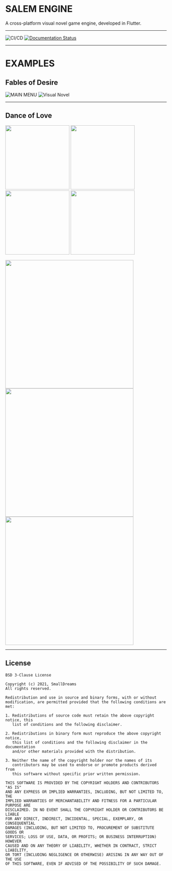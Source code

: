 # <b>SALEM ENGINE</b>
A cross-platform visual novel game engine, developed in Flutter.

---
![CI/CD](https://github.com/SmallDreams/Engine/actions/workflows/ci.yml/badge.svg?branch=develop)
[![Documentation Status](https://readthedocs.org/projects/salem-engine/badge/?version=latest)](https://salem-engine.readthedocs.io/en/latest/?badge=latest)

---

# EXAMPLES

## Fables of Desire

![MAIN MENU](https://i.postimg.cc/sD7wtqmB/Bildschirmfoto-2021-06-17-um-09-41-54.png)
![Visual Novel](https://i.postimg.cc/3wJ10RTp/Bildschirmfoto-2021-06-17-um-09-42-46.png)

---

## Dance of Love
<p float="left">
  <img src="https://danceoflove.smalldreams.co/images/danceoflove/index.png" width="200" />
  <img src="https://danceoflove.smalldreams.co/images/danceoflove/index4.png" width="200" /> 
  <img src="https://blog.jonafeucht.de/wp-content/uploads/2021/04/Apple-iPhone-11-Pro-Max-Screenshot-5.png" width="200" />
  <img src="https://blog.jonafeucht.de/wp-content/uploads/2020/11/Apple-iPhone-11-Pro-Max-Screenshot-2-2.png" width=200" />
</p>
<p float="left">
 <img src="https://blog.jonafeucht.de/wp-content/uploads/2020/11/Apple-iPad-Pro-13-Inch-Screenshot-1.png" width="400">
 <img src="https://blog.jonafeucht.de/wp-content/uploads/2020/11/Apple-iPad-Pro-13-Inch-Screenshot-2.png" width="400">
 <br/>
 <img src="https://blog.jonafeucht.de/wp-content/uploads/2020/11/Apple-iPad-Pro-13-Inch-Screenshot-3.png" width="400">
</p>

---

## License
```
BSD 3-Clause License

Copyright (c) 2021, SmallDreams
All rights reserved.

Redistribution and use in source and binary forms, with or without
modification, are permitted provided that the following conditions are met:

1. Redistributions of source code must retain the above copyright notice, this
   list of conditions and the following disclaimer.

2. Redistributions in binary form must reproduce the above copyright notice,
   this list of conditions and the following disclaimer in the documentation
   and/or other materials provided with the distribution.

3. Neither the name of the copyright holder nor the names of its
   contributors may be used to endorse or promote products derived from
   this software without specific prior written permission.

THIS SOFTWARE IS PROVIDED BY THE COPYRIGHT HOLDERS AND CONTRIBUTORS "AS IS"
AND ANY EXPRESS OR IMPLIED WARRANTIES, INCLUDING, BUT NOT LIMITED TO, THE
IMPLIED WARRANTIES OF MERCHANTABILITY AND FITNESS FOR A PARTICULAR PURPOSE ARE
DISCLAIMED. IN NO EVENT SHALL THE COPYRIGHT HOLDER OR CONTRIBUTORS BE LIABLE
FOR ANY DIRECT, INDIRECT, INCIDENTAL, SPECIAL, EXEMPLARY, OR CONSEQUENTIAL
DAMAGES (INCLUDING, BUT NOT LIMITED TO, PROCUREMENT OF SUBSTITUTE GOODS OR
SERVICES; LOSS OF USE, DATA, OR PROFITS; OR BUSINESS INTERRUPTION) HOWEVER
CAUSED AND ON ANY THEORY OF LIABILITY, WHETHER IN CONTRACT, STRICT LIABILITY,
OR TORT (INCLUDING NEGLIGENCE OR OTHERWISE) ARISING IN ANY WAY OUT OF THE USE
OF THIS SOFTWARE, EVEN IF ADVISED OF THE POSSIBILITY OF SUCH DAMAGE.